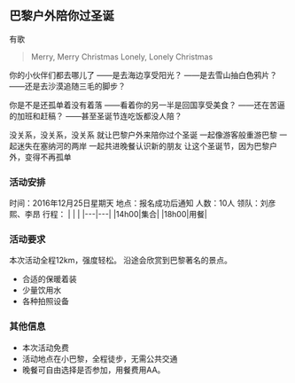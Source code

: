 巴黎户外陪你过圣诞
---

有歌
> Merry, Merry Christmas
> Lonely, Lonely Christmas

你的小伙伴们都去哪儿了
——是去海边享受阳光？
——是去雪山抽白色鸦片？
——还是去沙漠追随三毛的脚步？

你是不是还孤单着没有着落
——看着你的另一半是回国享受美食？
——还在苦逼的加班和赶稿？
——甚至圣诞节连吃饭都没人陪？

没关系，没关系，没关系
就让巴黎户外来陪你过个圣诞
一起像游客般重游巴黎
一起迷失在塞纳河的两岸
一起共进晚餐认识新的朋友
让这个圣诞节，因为巴黎户外，变得不再孤单

### 活动安排
时间：2016年12月25日星期天
地点：报名成功后通知
人数：10人
领队：刘彦熙、李昂
行程：
|   |   |
|---|---|
|14h00|集合|
|18h00|用餐|

### 活动要求
本次活动全程12km，强度轻松。
沿途会欣赏到巴黎著名的景点。
* 合适的保暖着装
* 少量饮用水
* 各种拍照设备

### 其他信息
* 本次活动免费
* 活动地点在小巴黎，全程徒步，无需公共交通
* 晚餐可自由选择是否参加，用餐费用AA。
